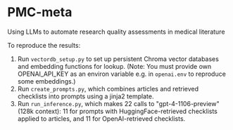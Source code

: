 # PMC-meta
Using LLMs to automate research quality assessments in medical literature

To reproduce the results:

1. Run `vectordb_setup.py` to set up persistent Chroma vector databases and embedding functions for lookup. (Note: You must provide own OPENAI_API_KEY as an environ variable e.g. in `openai.env` to reproduce some embeddings.)
2. Run `create_prompts.py`, which combines articles and retrieved checklists into prompts using a jinja2 template.
3. Run `run_inference.py`, which makes 22 calls to "gpt-4-1106-preview" (128k context): 11 for prompts with HuggingFace-retrieved checklists applied to articles, and 11 for OpenAI-retrieved checklists. 
